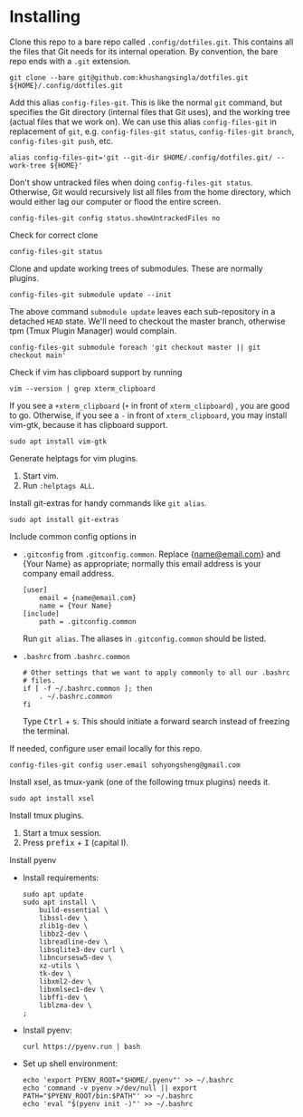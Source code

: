Installing
==========

Clone this repo to a bare repo called `.config/dotfiles.git`. This contains all
the files that Git needs for its internal operation. By convention, the
bare repo ends with a `.git` extension.

    git clone --bare git@github.com:khushangsingla/dotfiles.git ${HOME}/.config/dotfiles.git

Add this alias `config-files-git`. This is like the normal `git` command, but
specifies the Git directory (internal files that Git uses), and the
working tree (actual files that we work on). We can use this alias `config-files-git`
in replacement of `git`, e.g. `config-files-git status`, `config-files-git branch`, `config-files-git push`,
etc.

    alias config-files-git='git --git-dir $HOME/.config/dotfiles.git/ --work-tree ${HOME}'

Don't show untracked files when doing `config-files-git status`. Otherwise, Git would
recursively list all files from the home directory, which would either
lag our computer or  flood the entire screen.

    config-files-git config status.showUntrackedFiles no

Check for correct clone

    config-files-git status

Clone and update working trees of submodules. These are normally
plugins.

    config-files-git submodule update --init

The above command `submodule update` leaves each sub-repository in a
detached `HEAD` state. We'll need to checkout the master branch,
otherwise tpm (Tmux Plugin Manager) would complain.

    config-files-git submodule foreach 'git checkout master || git checkout main'

Check if vim has clipboard support by running

    vim --version | grep xterm_clipboard

If you see a `+xterm_clipboard` (`+` in front of `xterm_clipboard`) ,
you are good to go. Otherwise, if you see a `-` in front of
`xterm_clipboard`, you may install vim-gtk, because it has clipboard
support.

    sudo apt install vim-gtk

Generate helptags for vim plugins.

1. Start vim.
2. Run `:helptags ALL`.

Install git-extras for handy commands like `git alias`.

    sudo apt install git-extras 

Include common config options in

- `.gitconfig` from `.gitconfig.common`. Replace {name@email.com} and
  {Your Name} as appropriate; normally this email address is your
  company email address.

      [user]
          email = {name@email.com}
          name = {Your Name}
      [include]
          path = .gitconfig.common

  Run `git alias`. The aliases in `.gitconfig.common` should be listed.

- `.bashrc` from `.bashrc.common`

      # Other settings that we want to apply commonly to all our .bashrc
      # files.
      if [ -f ~/.bashrc.common ]; then
          . ~/.bashrc.common
      fi

  Type <kbd>Ctrl</kbd> + <kbd>s</kbd>. This should initiate a forward
  search instead of freezing the terminal.

If needed, configure user email locally for this repo.

    config-files-git config user.email sohyongsheng@gmail.com

Install xsel, as tmux-yank (one of the following tmux plugins) needs
it.

    sudo apt install xsel

Install tmux plugins.

1. Start a tmux session.
2. Press <kbd>prefix</kbd> + <kbd>I</kbd> (capital I).

Install pyenv

- Install requirements:

      sudo apt update
      sudo apt install \
          build-essential \
          libssl-dev \
          zlib1g-dev \
          libbz2-dev \
          libreadline-dev \
          libsqlite3-dev curl \
          libncursesw5-dev \
          xz-utils \
          tk-dev \
          libxml2-dev \
          libxmlsec1-dev \
          libffi-dev \
          liblzma-dev \
      ;

- Install pyenv:

      curl https://pyenv.run | bash

- Set up shell environment:

      echo 'export PYENV_ROOT="$HOME/.pyenv"' >> ~/.bashrc
      echo 'command -v pyenv >/dev/null || export PATH="$PYENV_ROOT/bin:$PATH"' >> ~/.bashrc
      echo 'eval "$(pyenv init -)"' >> ~/.bashrc
